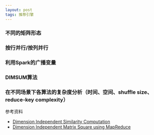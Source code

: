 ```yaml
---
layout: post
tags: 推荐引擎
---
```


### 不同的矩阵形态

### 按行并行/按列并行

### 利用Spark的广播变量

### DIMSUM算法

### 在不同场景下各算法的复杂度分析（时间、空间、shuffle size、reduce-key complexity）

参考资料

- [Dimension Independent Similarity Computation](https://arxiv.org/pdf/1206.2082v4.pdf)
- [Dimension Independent Matrix Square using MapReduce](https://arxiv.org/pdf/1304.1467v4.pdf)
